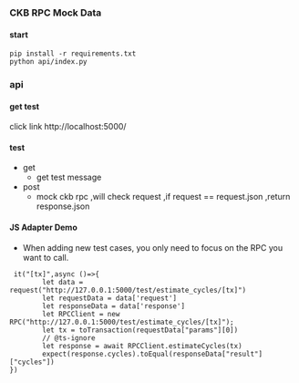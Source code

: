 ### CKB RPC Mock Data

#### start 
```shell
pip install -r requirements.txt
python api/index.py
```

### api

#### get test
click link  http://localhost:5000/

#### test

- get 
  - get test message 
- post 
  - mock ckb rpc ,will check request ,if request == request.json ,return response.json 

#### JS Adapter Demo
- When adding new test cases, you only need to focus on the RPC you want to call.
```shell
 it("[tx]",async ()=>{
        let data = request("http://127.0.0.1:5000/test/estimate_cycles/[tx]")
        let requestData = data['request']
        let responseData = data['response'] 
        let RPCClient = new RPC("http://127.0.0.1:5000/test/estimate_cycles/[tx]");
        let tx = toTransaction(requestData["params"][0])
        // @ts-ignore
        let response = await RPCClient.estimateCycles(tx)
        expect(response.cycles).toEqual(responseData["result"]["cycles"])
})

```
